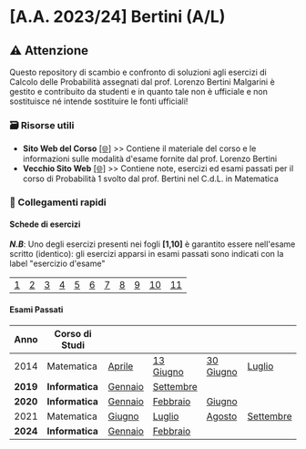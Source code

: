 # [A.A. 2023/24] Bertini (A/L)

## ⚠️ Attenzione

Questo repository di scambio e confronto di soluzioni agli esercizi di Calcolo delle Probabilità assegnati dal prof. Lorenzo Bertini Malgarini è gestito e contribuito da studenti e in quanto tale non è ufficiale e non sostituisce né intende sostituire le fonti ufficiali!

### 🗃 Risorse utili
- **Sito Web del Corso** [[🌐]](https://www1.mat.uniroma1.it/people/bertini/ama/didattica/informatica/) >> Contiene il materiale del corso e le informazioni sulle modalità d'esame fornite dal prof. Lorenzo Bertini
- **Vecchio Sito Web** [[🌐]](https://www1.mat.uniroma1.it/people/bertini/ama/didattica/probab1/) >> Contiene note, esercizi ed esami passati per il corso di Probabilità 1 svolto dal prof. Bertini nel C.d.L. in Matematica

### 🔗 Collegamenti rapidi

#### Schede di esercizi
_**N.B**_: Uno degli esercizi presenti nei fogli **[1,10]** è garantito essere nell'esame scritto (identico): gli esercizi apparsi in esami passati sono indicati con la label "esercizio d'esame"

|                                                         |                                                         |                                                         |                                                         |                                                         |                                                         |                                                         |                                                         |                                                         |                                                          |                                                          |
|---------------------------------------------------------|---------------------------------------------------------|---------------------------------------------------------|---------------------------------------------------------|---------------------------------------------------------|---------------------------------------------------------|---------------------------------------------------------|---------------------------------------------------------|---------------------------------------------------------|----------------------------------------------------------|----------------------------------------------------------|
| [1](../../../discussions?discussions_q=label%3A"[A-L]+(2023%2F24)+Foglio+1") | [2](../../../discussions?discussions_q=label%3A"[A-L]+(2023%2F24)+Foglio+2") | [3](../../../discussions?discussions_q=label%3A"[A-L]+(2023%2F24)+Foglio+3") | [4](../../../discussions?discussions_q=label%3A"[A-L]+(2023%2F24)+Foglio+4") | [5](../../../discussions?discussions_q=label%3A"[A-L]+(2023%2F24)+Foglio+5") | [6](../../../discussions?discussions_q=label%3A"[A-L]+(2023%2F24)+Foglio+6") | [7](../../../discussions?discussions_q=label%3A"[A-L]+(2023%2F24)+Foglio+7") | [8](../../../discussions?discussions_q=label%3A"[A-L]+(2023%2F24)+Foglio+8") | [9](../../../discussions?discussions_q=label%3A"[A-L]+(2023%2F24)+Foglio+9") | [10](../../../discussions?discussions_q=label%3A"[A-L]+(2023%2F24)+Foglio+10") | [11](../../../discussions?discussions_q=label%3A"[A-L]+(2023%2F24)+Foglio+11") |

#### Esami Passati
| Anno     | Corso di Studi  |                                                                      |                                                                          |                                                                          |                                                                          |
|----------|-----------------|----------------------------------------------------------------------|--------------------------------------------------------------------------|--------------------------------------------------------------------------|--------------------------------------------------------------------------|
| 2014     | Matematica      | [Aprile](../../../discussions?discussions_q=label%3A"aprile+2014")   | [13 Giugno](../../../discussions?discussions_q=label%3A"13+giugno+2014") | [30 Giugno](../../../discussions?discussions_q=label%3A"30+giugno+2014") | [Luglio](../../../discussions?discussions_q=label%3A"luglio+2014")       |
| **2019** | **Informatica** | [Gennaio](../../../discussions?discussions_q=label%3A"gennaio+2019") | [Settembre](../../../discussions?discussions_q=label%3A"settembre+2019") |                                                                          |                                                                          |
| **2020** | **Informatica** | [Gennaio](../../../discussions?discussions_q=label%3A"gennaio+2020") | [Febbraio](../../../discussions?discussions_q=label%3A"febbraio+2020")   | [Giugno](../../../discussions?discussions_q=label%3A"giugno+2020")       |                                                                          | 
| 2021     | Matematica      | [Giugno](../../../discussions?discussions_q=label%3A"giugno+2021")   | [Luglio](../../../discussions?discussions_q=label%3A"luglio+2021")       | [Agosto](../../../discussions?discussions_q=label%3A"agosto+2021")       | [Settembre](../../../discussions?discussions_q=label%3A"settembre+2021") |
| **2024** | **Informatica** | [Gennaio](../../../discussions?discussions_q=label%3A"gennaio+2024") | [Febbraio](../../../discussions?discussions_q=label%3A"febbraio+2024")   |                                                                          |                                                                          |
